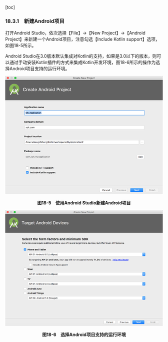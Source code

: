 [toc]

### 18.3.1　新建Android项目

打开Android Studio，依次选择【File】→【New Project】→【Android Project】来新建一个Android项目，注意勾选【Include Kotlin support】选项，如图18-5所示。

Android Studio在3.0版本默认集成对Kotlin的支持，如果是3.0以下的版本，则可以通过手动安装Kotlin插件的方式来集成Kotlin开发环境，图18-6所示的操作为选择Android项目支持的运行环境。

![104.png](./images/104.png)
<center class="my_markdown"><b class="my_markdown">图18-5　使用Android Studio新建Android项目</b></center>

![105.png](./images/105.png)
<center class="my_markdown"><b class="my_markdown">图18-6　选择Android项目支持的运行环境</b></center>

